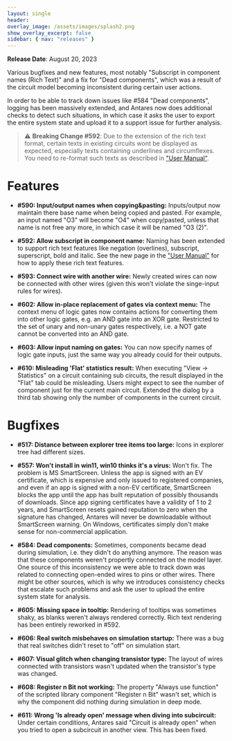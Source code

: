 ```yaml
---
layout: single
header:
overlay_image: /assets/images/splash2.png
show_overlay_excerpt: false
sidebar: { nav: "releases" }
---
```


**Release Date**: August 20, 2023

Various bugfixes and new features, most notably "Subscript in component names (Rich Text)" and a fix for "Dead components", which was a result of the circuit model becoming inconsistent during certain user actions.

In order to be able to track down issues like #584 "Dead components", logging has been massively extended, and Antares now does additional checks to detect such situations, in which case it asks the user to export the entire system state and upload it to a support issue for further analysis.

> :warning: **Breaking Change #592**: Due to the extension of the rich text format, certain texts in existing circuits wont be displayed as expected, especially texts containing underlines and circumflexes. You need to re-format such texts as described in ["User Manual"](/user-manual/english/circuits/text-style).

# Features

* **#590: Input/output names when copying&pasting:** Inputs/output now maintain there base name when being copied and pasted. For example, an input named "O3" will become "O4" when copy/pasted, unless that name is not free any more, in which case it will be named "O3 (2)".

* **#592: Allow subscript in component name:** Naming has been extended to support rich text features like negation (overlines), subscript, superscript, bold and italic. See the new page in the ["User Manual"](/user-manual/english/circuits/text-style) for how to apply these rich text features.

* **#593: Connect wire with another wire:** Newly created wires can now be connected with other wires (given this won't violate the singe-input rules for wires).

* **#602: Allow in-place replacement of gates via context menu:** The context menu of logic gates now contains actions for converting them into other logic gates, e.g. an AND gate into an XOR gate. Restricted to the set of unary and non-unary gates respectively, i.e. a NOT gate cannot be converted into an AND gate.

* **#603: Allow input naming on gates:** You can now specify names of logic gate inputs, just the same way you already could for their outputs.

* **#610: Misleading 'Flat' statistics result:** When executing "View -> Statistics" on a circuit containing sub circuits, the result displayed in the "Flat" tab could be misleading. Users might expect to see the number of component just for the current main circuit. Extended the dialog by a third tab showing only the number of components in the current circuit.

# Bugfixes

* **#517: Distance between explorer tree items too large:** Icons in explorer tree had different sizes.

* **#557: Won't install in win11, win10 thinks it's a virus:** Won't fix. The problem is MS SmartScreen. Unless the app is signed with an EV certificate, which is expensive and only issued to registered companies, and even if an app is signed with a non-EV certificate, SmartScreen blocks the app until the app has built reputation of possibly thousands of downloads. Since app signing certificates have a validity of 1 to 2 years, and SmartScreen resets gained reputation to zero when the signature has changed, Antares will never be downloadable without SmartScreen warning. On Windows, certificates simply don't make sense for non-commercial application.

* **#584: Dead components:** Sometimes, components became dead during simulation, i.e. they didn't do anything anymore. The reason was that these components weren't propertly connected on the model layer. One source of this inconsistency we were able to track down was related to connecting open-ended wires to pins or other wires. There might be other sources, which is why we introduces consistency checks that escalate such problems and ask the user to upload the entire system state for analysis.

* **#605: Missing space in tooltip:** Rendering of tooltips was sometimes shaky, as blanks weren't always rendered correctly. Rich text rendering has been entirely reworked in #592.

* **#606: Real switch misbehaves on simulation startup:** There was a bug that real switches didn't reset to "off" on simulation start.

* **#607: Visual glitch when changing transistor type:** The layout of wires connected with transistors wasn't updated when the transistor's type was changed.

* **#608: Register n Bit not working:** The property "Always use function" of the scripted library component "Register n Bit" wasn't set, which is why the component did nothing during simulation in deep mode.

* **#611: Wrong 'Is already open' message when diving into subcircuit:** Under certain conditions, Antares said "Circuit is already open" when you tried to open a subcircuit in another view. This has been fixed.